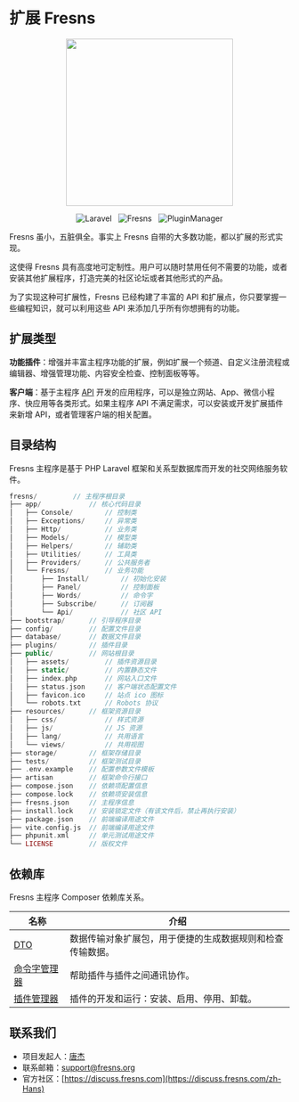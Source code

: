 # 扩展 Fresns

<p align="center"><img src="https://files.fresns.org/wiki/images/logo.png" width="300"></p>

<p align="center">
<img src="https://img.shields.io/badge/Laravel-10.x-blue" alt="Laravel" style="display:inline;">
<img src="https://img.shields.io/badge/Fresns-2.x-orange" alt="Fresns" style="display:inline;margin:0 8px;">
<img src="https://img.shields.io/badge/PluginManager-2.x-blueviolet" alt="PluginManager" style="display:inline;">
</p>

Fresns 虽小，五脏俱全。事实上 Fresns 自带的大多数功能，都以扩展的形式实现。

这使得 Fresns 具有高度地可定制性。用户可以随时禁用任何不需要的功能，或者安装其他扩展程序，打造完美的社区论坛或者其他形式的产品。

为了实现这种可扩展性，Fresns 已经构建了丰富的 API 和扩展点，你只要掌握一些编程知识，就可以利用这些 API 来添加几乎所有你想拥有的功能。


## 扩展类型

**功能插件**：增强并丰富主程序功能的扩展，例如扩展一个频道、自定义注册流程或编辑器、增强管理功能、内容安全检查、控制面板等等。

**客户端**：基于主程序 [API](../api/) 开发的应用程序，可以是独立网站、App、微信小程序、快应用等各类形式。如果主程序 API 不满足需求，可以安装或开发扩展插件来新增 API，或者管理客户端的相关配置。


## 目录结构

Fresns 主程序是基于 PHP Laravel 框架和关系型数据库而开发的社交网络服务软件。

```php
fresns/         // 主程序根目录
├── app/            // 核心代码目录
│   ├── Console/        // 控制类
│   ├── Exceptions/     // 异常类
│   ├── Http/           // 业务类
│   ├── Models/         // 模型类
│   ├── Helpers/        // 辅助类
│   ├── Utilities/      // 工具类
│   ├── Providers/      // 公共服务者
│   └── Fresns/         // 业务功能
│       ├── Install/        // 初始化安装
│       ├── Panel/          // 控制面板
│       ├── Words/          // 命令字
│       ├── Subscribe/      // 订阅器
│       └── Api/            // 社区 API
├── bootstrap/      // 引导程序目录
├── config/         // 配置文件目录
├── database/       // 数据文件目录
├── plugins/        // 插件目录
├── public/         // 网站根目录
│   ├── assets/         // 插件资源目录
│   ├── static/         // 内置静态文件
│   ├── index.php       // 网站入口文件
│   ├── status.json     // 客户端状态配置文件
│   ├── favicon.ico     // 站点 ico 图标
│   └── robots.txt      // Robots 协议
├── resources/      // 框架资源目录
│   ├── css/            // 样式资源
│   ├── js/             // JS 资源
│   ├── lang/           // 共用语言
│   └── views/          // 共用视图
├── storage/        // 框架存储目录
├── tests/          // 框架测试目录
├── .env.example    // 配置参数文件模板
├── artisan         // 框架命令行接口
├── compose.json    // 依赖项配置信息
├── compose.lock    // 依赖项安装信息
├── fresns.json     // 主程序信息
├── install.lock    // 安装锁定文件（有该文件后，禁止再执行安装）
├── package.json    // 前端编译用途文件
├── vite.config.js  // 前端编译用途文件
├── phpunit.xml     // 单元测试用途文件
└── LICENSE         // 版权文件
```


## 依赖库

Fresns 主程序 Composer 依赖库关系。

| 名称 | 介绍 |
| --- | --- |
| [DTO](https://pm.fresns.org/zh-Hans/dto/) | 数据传输对象扩展包，用于便捷的生成数据规则和检查传输数据。 |
| [命令字管理器](https://pm.fresns.org/zh-Hans/command-word/) | 帮助插件与插件之间通讯协作。 |
| [插件管理器](https://pm.fresns.org/zh-Hans/) | 插件的开发和运行：安装、启用、停用、卸载。 |


## 联系我们

- 项目发起人：[唐杰](https://tangjie.me/about)
- 联系邮箱：[support@fresns.org](mailto:support@fresns.org)
- 官方社区：[https://discuss.fresns.com](https://discuss.fresns.com/zh-Hans)
